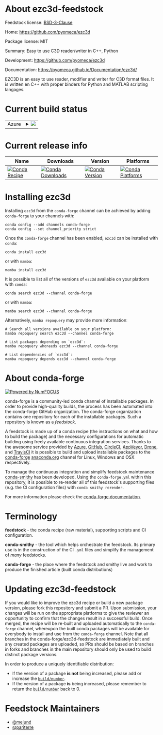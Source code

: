 About ezc3d-feedstock
=====================

Feedstock license: [BSD-3-Clause](https://github.com/conda-forge/ezc3d-feedstock/blob/main/LICENSE.txt)

Home: https://github.com/pyomeca/ezc3d

Package license: MIT

Summary: Easy to use C3D reader/writer in C++, Python

Development: https://github.com/pyomeca/ezc3d

Documentation: https://pyomeca.github.io/Documentation/ezc3d/

EZC3D is an easy to use reader, modifier and writer for C3D format files. It
is written en C++ with proper binders for Python and MATLAB scripting
langages.


Current build status
====================


<table>
    
  <tr>
    <td>Azure</td>
    <td>
      <details>
        <summary>
          <a href="https://dev.azure.com/conda-forge/feedstock-builds/_build/latest?definitionId=2567&branchName=main">
            <img src="https://dev.azure.com/conda-forge/feedstock-builds/_apis/build/status/ezc3d-feedstock?branchName=main">
          </a>
        </summary>
        <table>
          <thead><tr><th>Variant</th><th>Status</th></tr></thead>
          <tbody><tr>
              <td>linux_64_backendoctave</td>
              <td>
                <a href="https://dev.azure.com/conda-forge/feedstock-builds/_build/latest?definitionId=2567&branchName=main">
                  <img src="https://dev.azure.com/conda-forge/feedstock-builds/_apis/build/status/ezc3d-feedstock?branchName=main&jobName=linux&configuration=linux%20linux_64_backendoctave" alt="variant">
                </a>
              </td>
            </tr><tr>
              <td>linux_64_backendpython3</td>
              <td>
                <a href="https://dev.azure.com/conda-forge/feedstock-builds/_build/latest?definitionId=2567&branchName=main">
                  <img src="https://dev.azure.com/conda-forge/feedstock-builds/_apis/build/status/ezc3d-feedstock?branchName=main&jobName=linux&configuration=linux%20linux_64_backendpython3" alt="variant">
                </a>
              </td>
            </tr><tr>
              <td>linux_aarch64_backendoctave</td>
              <td>
                <a href="https://dev.azure.com/conda-forge/feedstock-builds/_build/latest?definitionId=2567&branchName=main">
                  <img src="https://dev.azure.com/conda-forge/feedstock-builds/_apis/build/status/ezc3d-feedstock?branchName=main&jobName=linux&configuration=linux%20linux_aarch64_backendoctave" alt="variant">
                </a>
              </td>
            </tr><tr>
              <td>linux_aarch64_backendpython3</td>
              <td>
                <a href="https://dev.azure.com/conda-forge/feedstock-builds/_build/latest?definitionId=2567&branchName=main">
                  <img src="https://dev.azure.com/conda-forge/feedstock-builds/_apis/build/status/ezc3d-feedstock?branchName=main&jobName=linux&configuration=linux%20linux_aarch64_backendpython3" alt="variant">
                </a>
              </td>
            </tr><tr>
              <td>linux_ppc64le_backendoctave</td>
              <td>
                <a href="https://dev.azure.com/conda-forge/feedstock-builds/_build/latest?definitionId=2567&branchName=main">
                  <img src="https://dev.azure.com/conda-forge/feedstock-builds/_apis/build/status/ezc3d-feedstock?branchName=main&jobName=linux&configuration=linux%20linux_ppc64le_backendoctave" alt="variant">
                </a>
              </td>
            </tr><tr>
              <td>linux_ppc64le_backendpython3</td>
              <td>
                <a href="https://dev.azure.com/conda-forge/feedstock-builds/_build/latest?definitionId=2567&branchName=main">
                  <img src="https://dev.azure.com/conda-forge/feedstock-builds/_apis/build/status/ezc3d-feedstock?branchName=main&jobName=linux&configuration=linux%20linux_ppc64le_backendpython3" alt="variant">
                </a>
              </td>
            </tr><tr>
              <td>osx_64_backendoctave</td>
              <td>
                <a href="https://dev.azure.com/conda-forge/feedstock-builds/_build/latest?definitionId=2567&branchName=main">
                  <img src="https://dev.azure.com/conda-forge/feedstock-builds/_apis/build/status/ezc3d-feedstock?branchName=main&jobName=osx&configuration=osx%20osx_64_backendoctave" alt="variant">
                </a>
              </td>
            </tr><tr>
              <td>osx_64_backendpython3</td>
              <td>
                <a href="https://dev.azure.com/conda-forge/feedstock-builds/_build/latest?definitionId=2567&branchName=main">
                  <img src="https://dev.azure.com/conda-forge/feedstock-builds/_apis/build/status/ezc3d-feedstock?branchName=main&jobName=osx&configuration=osx%20osx_64_backendpython3" alt="variant">
                </a>
              </td>
            </tr><tr>
              <td>osx_arm64_backendpython3numpy1.22python3.10.____cpython</td>
              <td>
                <a href="https://dev.azure.com/conda-forge/feedstock-builds/_build/latest?definitionId=2567&branchName=main">
                  <img src="https://dev.azure.com/conda-forge/feedstock-builds/_apis/build/status/ezc3d-feedstock?branchName=main&jobName=osx&configuration=osx%20osx_arm64_backendpython3numpy1.22python3.10.____cpython" alt="variant">
                </a>
              </td>
            </tr><tr>
              <td>osx_arm64_backendpython3numpy1.23python3.11.____cpython</td>
              <td>
                <a href="https://dev.azure.com/conda-forge/feedstock-builds/_build/latest?definitionId=2567&branchName=main">
                  <img src="https://dev.azure.com/conda-forge/feedstock-builds/_apis/build/status/ezc3d-feedstock?branchName=main&jobName=osx&configuration=osx%20osx_arm64_backendpython3numpy1.23python3.11.____cpython" alt="variant">
                </a>
              </td>
            </tr><tr>
              <td>osx_arm64_backendpython3numpy1.26python3.12.____cpython</td>
              <td>
                <a href="https://dev.azure.com/conda-forge/feedstock-builds/_build/latest?definitionId=2567&branchName=main">
                  <img src="https://dev.azure.com/conda-forge/feedstock-builds/_apis/build/status/ezc3d-feedstock?branchName=main&jobName=osx&configuration=osx%20osx_arm64_backendpython3numpy1.26python3.12.____cpython" alt="variant">
                </a>
              </td>
            </tr><tr>
              <td>win_64_numpy1.22python3.10.____cpython</td>
              <td>
                <a href="https://dev.azure.com/conda-forge/feedstock-builds/_build/latest?definitionId=2567&branchName=main">
                  <img src="https://dev.azure.com/conda-forge/feedstock-builds/_apis/build/status/ezc3d-feedstock?branchName=main&jobName=win&configuration=win%20win_64_numpy1.22python3.10.____cpython" alt="variant">
                </a>
              </td>
            </tr><tr>
              <td>win_64_numpy1.23python3.11.____cpython</td>
              <td>
                <a href="https://dev.azure.com/conda-forge/feedstock-builds/_build/latest?definitionId=2567&branchName=main">
                  <img src="https://dev.azure.com/conda-forge/feedstock-builds/_apis/build/status/ezc3d-feedstock?branchName=main&jobName=win&configuration=win%20win_64_numpy1.23python3.11.____cpython" alt="variant">
                </a>
              </td>
            </tr><tr>
              <td>win_64_numpy1.26python3.12.____cpython</td>
              <td>
                <a href="https://dev.azure.com/conda-forge/feedstock-builds/_build/latest?definitionId=2567&branchName=main">
                  <img src="https://dev.azure.com/conda-forge/feedstock-builds/_apis/build/status/ezc3d-feedstock?branchName=main&jobName=win&configuration=win%20win_64_numpy1.26python3.12.____cpython" alt="variant">
                </a>
              </td>
            </tr>
          </tbody>
        </table>
      </details>
    </td>
  </tr>
</table>

Current release info
====================

| Name | Downloads | Version | Platforms |
| --- | --- | --- | --- |
| [![Conda Recipe](https://img.shields.io/badge/recipe-ezc3d-green.svg)](https://anaconda.org/conda-forge/ezc3d) | [![Conda Downloads](https://img.shields.io/conda/dn/conda-forge/ezc3d.svg)](https://anaconda.org/conda-forge/ezc3d) | [![Conda Version](https://img.shields.io/conda/vn/conda-forge/ezc3d.svg)](https://anaconda.org/conda-forge/ezc3d) | [![Conda Platforms](https://img.shields.io/conda/pn/conda-forge/ezc3d.svg)](https://anaconda.org/conda-forge/ezc3d) |

Installing ezc3d
================

Installing `ezc3d` from the `conda-forge` channel can be achieved by adding `conda-forge` to your channels with:

```
conda config --add channels conda-forge
conda config --set channel_priority strict
```

Once the `conda-forge` channel has been enabled, `ezc3d` can be installed with `conda`:

```
conda install ezc3d
```

or with `mamba`:

```
mamba install ezc3d
```

It is possible to list all of the versions of `ezc3d` available on your platform with `conda`:

```
conda search ezc3d --channel conda-forge
```

or with `mamba`:

```
mamba search ezc3d --channel conda-forge
```

Alternatively, `mamba repoquery` may provide more information:

```
# Search all versions available on your platform:
mamba repoquery search ezc3d --channel conda-forge

# List packages depending on `ezc3d`:
mamba repoquery whoneeds ezc3d --channel conda-forge

# List dependencies of `ezc3d`:
mamba repoquery depends ezc3d --channel conda-forge
```


About conda-forge
=================

[![Powered by
NumFOCUS](https://img.shields.io/badge/powered%20by-NumFOCUS-orange.svg?style=flat&colorA=E1523D&colorB=007D8A)](https://numfocus.org)

conda-forge is a community-led conda channel of installable packages.
In order to provide high-quality builds, the process has been automated into the
conda-forge GitHub organization. The conda-forge organization contains one repository
for each of the installable packages. Such a repository is known as a *feedstock*.

A feedstock is made up of a conda recipe (the instructions on what and how to build
the package) and the necessary configurations for automatic building using freely
available continuous integration services. Thanks to the awesome service provided by
[Azure](https://azure.microsoft.com/en-us/services/devops/), [GitHub](https://github.com/),
[CircleCI](https://circleci.com/), [AppVeyor](https://www.appveyor.com/),
[Drone](https://cloud.drone.io/welcome), and [TravisCI](https://travis-ci.com/)
it is possible to build and upload installable packages to the
[conda-forge](https://anaconda.org/conda-forge) [anaconda.org](https://anaconda.org/)
channel for Linux, Windows and OSX respectively.

To manage the continuous integration and simplify feedstock maintenance
[conda-smithy](https://github.com/conda-forge/conda-smithy) has been developed.
Using the ``conda-forge.yml`` within this repository, it is possible to re-render all of
this feedstock's supporting files (e.g. the CI configuration files) with ``conda smithy rerender``.

For more information please check the [conda-forge documentation](https://conda-forge.org/docs/).

Terminology
===========

**feedstock** - the conda recipe (raw material), supporting scripts and CI configuration.

**conda-smithy** - the tool which helps orchestrate the feedstock.
                   Its primary use is in the construction of the CI ``.yml`` files
                   and simplify the management of *many* feedstocks.

**conda-forge** - the place where the feedstock and smithy live and work to
                  produce the finished article (built conda distributions)


Updating ezc3d-feedstock
========================

If you would like to improve the ezc3d recipe or build a new
package version, please fork this repository and submit a PR. Upon submission,
your changes will be run on the appropriate platforms to give the reviewer an
opportunity to confirm that the changes result in a successful build. Once
merged, the recipe will be re-built and uploaded automatically to the
`conda-forge` channel, whereupon the built conda packages will be available for
everybody to install and use from the `conda-forge` channel.
Note that all branches in the conda-forge/ezc3d-feedstock are
immediately built and any created packages are uploaded, so PRs should be based
on branches in forks and branches in the main repository should only be used to
build distinct package versions.

In order to produce a uniquely identifiable distribution:
 * If the version of a package **is not** being increased, please add or increase
   the [``build/number``](https://docs.conda.io/projects/conda-build/en/latest/resources/define-metadata.html#build-number-and-string).
 * If the version of a package **is** being increased, please remember to return
   the [``build/number``](https://docs.conda.io/projects/conda-build/en/latest/resources/define-metadata.html#build-number-and-string)
   back to 0.

Feedstock Maintainers
=====================

* [@melund](https://github.com/melund/)
* [@pariterre](https://github.com/pariterre/)

